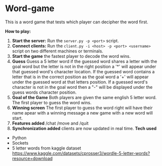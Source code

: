 # Word-game
This is a word game that tests which player can decipher the word first.

**How to play:**
1. **Start the server:** Run the `server.py -p <port>` script. 
2. **Connect clients:** Run the `client.py -i <host> -p <port> <username>` script on two different machines or terminals.
3. **Start the game** the fastest player to decode the word wins.
4. **Guess** Guess a 5 letter word if the guessed word shares a letter with the goal word  but the letter is not in the right position a '*' will appear under that guessed word's character location. If the guessed word contains a letter that is in the correct position as the goal word a '+' will appear under the guessed word at that letters position. If a guessed word's character is not in the goal word then a "-" will be displayed under the guess words character position.
5. **Goal of the Game** Both players are given the same english 5 letter word. The first player to guess the word wins.
6. **Winning screen** The first player to guess the word right will have their name apear with a winning message a new game with a new word will start.
7. **Features added** /chat /move and /quit
8.  **Synchronization added** clients are now updated in real time.
**Tech used**
* Python
* Sockets
* 5 letter words from kaggle dataset https://www.kaggle.com/datasets/cprosser3/wordle-5-letter-words?resource=download
